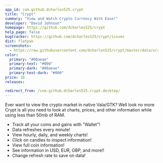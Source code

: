 ```yaml
---
app_id: com.github.dcharles525.crypt
title: "Crypt"
summary: "View and Watch Crypto Currency With Ease!"
developer: "David Johnson"
homepage: https://github.com/dcharles525/crypt
help_page: false
bugtracker: https://github.com/dcharles525/crypt/issues
dist: flatpak
screenshots:
  - https://raw.githubusercontent.com/dcharles525/crypt/master/data/screenshot.png
color:
  primary: "#00aeae"
  primary-text: "#000"
  primary-dark: "#00aeae"
  primary-text-dark: "#000"
price: 10
releases:

redirect_from: /com.github.dcharles525.crypt.desktop/
---
```


<p>Ever want to view the crypto market in native Vala/GTK? Well look no more Crypt is all you need to look at charts, prices, and other information while using less than 50mb of RAM.</p>
<ul>
<li>Track all your coins and gains with "Wallet"!</li>
<li>Data refreshes every minute!</li>
<li>View hourly, daily, and weekly charts!</li>
<li>Click on candles to inspect information!</li>
<li>View full coin information!</li>
<li>See information in USD, EUR, GBP, and more!!</li>
<li>Change refresh rate to save on data!</li>
</ul>